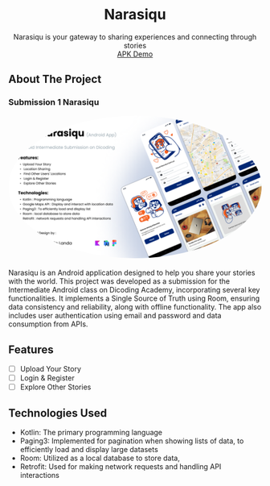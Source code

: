 <!-- PROJECT LOGO -->
<br />
<p align="center">
  <h1 align="center">Narasiqu</h1>

  <p align="center">
    Narasiqu is your gateway to sharing experiences and connecting through stories
    <br />
    <a href="" target="_blank">APK Demo</a>
  </p>

## About The Project

### Submission 1 Narasiqu

<div align="center">
  <img src="./Narasiqu Preview.png" alt="Narasiqu" width="auto" height="auto"  style="border-radius:50%">    
</div>
<br />
Narasiqu is an Android application designed to help you share your stories with the world. This project was developed as a submission for the Intermediate Android class on Dicoding Academy, incorporating several key functionalities. It implements a Single Source of Truth using Room, ensuring data consistency and reliability, along with offline functionality. The app also includes user authentication using email and password and data consumption from APIs.

## Features

- [ ] Upload Your Story
- [ ] Login & Register
- [ ] Explore Other Stories

## Technologies Used

- Kotlin: The primary programming language
- Paging3: Implemented for pagination when showing lists of data, to efficiently load and display large datasets
- Room: Utilized as a local database to store data,
- Retrofit: Used for making network requests and handling API interactions
